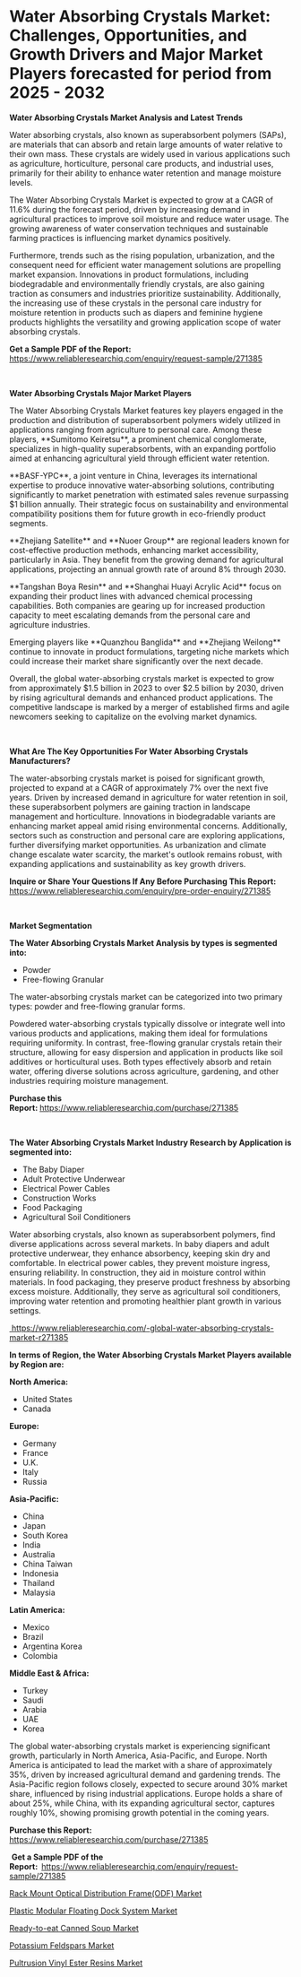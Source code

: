 <p><h1>Water Absorbing Crystals Market: Challenges, Opportunities, and Growth Drivers and Major Market Players forecasted for period from 2025 - 2032</h1></p><p><strong>Water Absorbing Crystals Market Analysis and Latest Trends</strong></p>
<p><p>Water absorbing crystals, also known as superabsorbent polymers (SAPs), are materials that can absorb and retain large amounts of water relative to their own mass. These crystals are widely used in various applications such as agriculture, horticulture, personal care products, and industrial uses, primarily for their ability to enhance water retention and manage moisture levels.</p><p>The Water Absorbing Crystals Market is expected to grow at a CAGR of 11.6% during the forecast period, driven by increasing demand in agricultural practices to improve soil moisture and reduce water usage. The growing awareness of water conservation techniques and sustainable farming practices is influencing market dynamics positively. </p><p>Furthermore, trends such as the rising population, urbanization, and the consequent need for efficient water management solutions are propelling market expansion. Innovations in product formulations, including biodegradable and environmentally friendly crystals, are also gaining traction as consumers and industries prioritize sustainability. Additionally, the increasing use of these crystals in the personal care industry for moisture retention in products such as diapers and feminine hygiene products highlights the versatility and growing application scope of water absorbing crystals.</p></p>
<p><strong>Get a Sample PDF of the Report:&nbsp;</strong> <a href="https://www.reliableresearchiq.com/enquiry/request-sample/271385?utm_campaign=1842&utm_medium=2&utm_source=Github&utm_content=ia&utm_term=30032025&utm_id=water-absorbing-crystals">https://www.reliableresearchiq.com/enquiry/request-sample/271385</a></p>
<p>&nbsp;</p>
<p><strong>Water Absorbing Crystals Major Market Players</strong></p>
<p><p>The Water Absorbing Crystals Market features key players engaged in the production and distribution of superabsorbent polymers widely utilized in applications ranging from agriculture to personal care. Among these players, **Sumitomo Keiretsu**, a prominent chemical conglomerate, specializes in high-quality superabsorbents, with an expanding portfolio aimed at enhancing agricultural yield through efficient water retention. </p><p>**BASF-YPC**, a joint venture in China, leverages its international expertise to produce innovative water-absorbing solutions, contributing significantly to market penetration with estimated sales revenue surpassing $1 billion annually. Their strategic focus on sustainability and environmental compatibility positions them for future growth in eco-friendly product segments.</p><p>**Zhejiang Satellite** and **Nuoer Group** are regional leaders known for cost-effective production methods, enhancing market accessibility, particularly in Asia. They benefit from the growing demand for agricultural applications, projecting an annual growth rate of around 8% through 2030.</p><p>**Tangshan Boya Resin** and **Shanghai Huayi Acrylic Acid** focus on expanding their product lines with advanced chemical processing capabilities. Both companies are gearing up for increased production capacity to meet escalating demands from the personal care and agriculture industries. </p><p>Emerging players like **Quanzhou Banglida** and **Zhejiang Weilong** continue to innovate in product formulations, targeting niche markets which could increase their market share significantly over the next decade.</p><p>Overall, the global water-absorbing crystals market is expected to grow from approximately $1.5 billion in 2023 to over $2.5 billion by 2030, driven by rising agricultural demands and enhanced product applications. The competitive landscape is marked by a merger of established firms and agile newcomers seeking to capitalize on the evolving market dynamics.</p></p>
<p>&nbsp;</p>
<p><strong>What Are The Key Opportunities For Water Absorbing Crystals Manufacturers?</strong></p>
<p><p>The water-absorbing crystals market is poised for significant growth, projected to expand at a CAGR of approximately 7% over the next five years. Driven by increased demand in agriculture for water retention in soil, these superabsorbent polymers are gaining traction in landscape management and horticulture. Innovations in biodegradable variants are enhancing market appeal amid rising environmental concerns. Additionally, sectors such as construction and personal care are exploring applications, further diversifying market opportunities. As urbanization and climate change escalate water scarcity, the market's outlook remains robust, with expanding applications and sustainability as key growth drivers.</p></p>
<p><strong>Inquire or Share Your Questions If Any Before Purchasing This Report:</strong> <a href="https://www.reliableresearchiq.com/enquiry/pre-order-enquiry/271385?utm_campaign=1842&utm_medium=2&utm_source=Github&utm_content=ia&utm_term=30032025&utm_id=water-absorbing-crystals">https://www.reliableresearchiq.com/enquiry/pre-order-enquiry/271385</a></p>
<p>&nbsp;</p>
<p><strong>Market Segmentation</strong></p>
<p><strong>The Water Absorbing Crystals Market Analysis by types is segmented into:</strong></p>
<p><ul><li>Powder</li><li>Free-flowing Granular</li></ul></p>
<p><p>The water-absorbing crystals market can be categorized into two primary types: powder and free-flowing granular forms. </p><p>Powdered water-absorbing crystals typically dissolve or integrate well into various products and applications, making them ideal for formulations requiring uniformity. In contrast, free-flowing granular crystals retain their structure, allowing for easy dispersion and application in products like soil additives or horticultural uses. Both types effectively absorb and retain water, offering diverse solutions across agriculture, gardening, and other industries requiring moisture management.</p></p>
<p><strong>Purchase this Report:&nbsp;</strong><a href="https://www.reliableresearchiq.com/purchase/271385?utm_campaign=1842&utm_medium=2&utm_source=Github&utm_content=ia&utm_term=30032025&utm_id=water-absorbing-crystals">https://www.reliableresearchiq.com/purchase/271385</a></p>
<p>&nbsp;</p>
<p><strong>The Water Absorbing Crystals Market Industry Research by Application is segmented into:</strong></p>
<p><ul><li>The Baby Diaper</li><li>Adult Protective Underwear</li><li>Electrical Power Cables</li><li>Construction Works</li><li>Food Packaging</li><li>Agricultural Soil Conditioners</li></ul></p>
<p><p>Water absorbing crystals, also known as superabsorbent polymers, find diverse applications across several markets. In baby diapers and adult protective underwear, they enhance absorbency, keeping skin dry and comfortable. In electrical power cables, they prevent moisture ingress, ensuring reliability. In construction, they aid in moisture control within materials. In food packaging, they preserve product freshness by absorbing excess moisture. Additionally, they serve as agricultural soil conditioners, improving water retention and promoting healthier plant growth in various settings.</p></p>
<p><a href="https://www.reliableresearchiq.com/-global-water-absorbing-crystals-market-r271385?utm_campaign=1842&utm_medium=2&utm_source=Github&utm_content=ia&utm_term=30032025&utm_id=water-absorbing-crystals">&nbsp;https://www.reliableresearchiq.com/-global-water-absorbing-crystals-market-r271385</a></p>
<p><strong>In terms of Region, the Water Absorbing Crystals Market Players available by Region are:</strong></p>
<p>
    <p> <strong> North America: </strong>
        <ul>
            <li>United States</li>
            <li>Canada</li>
        </ul>
        </p> 
    <p> <strong> Europe: </strong>
        <ul>
            <li>Germany</li>
            <li>France</li>
            <li>U.K.</li>
            <li>Italy</li>
            <li>Russia</li>
        </ul>
        </p> 
    <p> <strong> Asia-Pacific: </strong>
        <ul>
            <li>China</li>
            <li>Japan</li>
            <li>South Korea</li>
            <li>India</li>
            <li>Australia</li>
            <li>China Taiwan</li>
            <li>Indonesia</li>
            <li>Thailand</li>
            <li>Malaysia</li>
        </ul>
        </p> 
    <p> <strong> Latin America: </strong>
        <ul>
            <li>Mexico</li>
            <li>Brazil</li>
            <li>Argentina Korea</li>
            <li>Colombia</li>
        </ul>
        </p> 
    <p> <strong> Middle East & Africa: </strong>
        <ul>
            <li>Turkey</li>
            <li>Saudi</li>
            <li>Arabia</li>
            <li>UAE</li>
            <li>Korea</li>
        </ul>
    </p>
    </p>
<p><p>The global water-absorbing crystals market is experiencing significant growth, particularly in North America, Asia-Pacific, and Europe. North America is anticipated to lead the market with a share of approximately 35%, driven by increased agricultural demand and gardening trends. The Asia-Pacific region follows closely, expected to secure around 30% market share, influenced by rising industrial applications. Europe holds a share of about 25%, while China, with its expanding agricultural sector, captures roughly 10%, showing promising growth potential in the coming years.</p></p>
<p><strong>Purchase this Report: </strong><a href="https://www.reliableresearchiq.com/purchase/271385?utm_campaign=1842&utm_medium=2&utm_source=Github&utm_content=ia&utm_term=30032025&utm_id=water-absorbing-crystals">https://www.reliableresearchiq.com/purchase/271385</a></p>
<p>&nbsp;<strong>Get a Sample PDF of the Report:&nbsp;&nbsp;</strong><a href="https://www.reliableresearchiq.com/enquiry/request-sample/271385?utm_campaign=1842&utm_medium=2&utm_source=Github&utm_content=ia&utm_term=30032025&utm_id=water-absorbing-crystals">https://www.reliableresearchiq.com/enquiry/request-sample/271385</a></p>
<p><strong></strong></p>
<p><p><a href="https://github.com/bauldlimle6h/Market-Research-Report-List-1/blob/main/rack-mount-optical-distribution-frameodf-market.md?utm_campaign=1842&utm_medium=2&utm_source=Github&utm_content=ia&utm_term=30032025&utm_id=water-absorbing-crystals">Rack Mount Optical Distribution Frame(ODF) Market</a></p><p><a href="https://github.com/snaikraso/Market-Research-Report-List-1/blob/main/plastic-modular-floating-dock-system-market.md?utm_campaign=1842&utm_medium=2&utm_source=Github&utm_content=ia&utm_term=30032025&utm_id=water-absorbing-crystals">Plastic Modular Floating Dock System Market</a></p><p><a href="https://github.com/buseknoden2b/Market-Research-Report-List-1/blob/main/ready-to-eat-canned-soup-market.md?utm_campaign=1842&utm_medium=2&utm_source=Github&utm_content=ia&utm_term=30032025&utm_id=water-absorbing-crystals">Ready-to-eat Canned Soup Market</a></p><p><a href="https://github.com/shimweummul/Market-Research-Report-List-1/blob/main/potassium-feldspars-market.md?utm_campaign=1842&utm_medium=2&utm_source=Github&utm_content=ia&utm_term=30032025&utm_id=water-absorbing-crystals">Potassium Feldspars Market</a></p><p><a href="https://github.com/sternymkere4/Market-Research-Report-List-1/blob/main/pultrusion-vinyl-ester-resins-market.md?utm_campaign=1842&utm_medium=2&utm_source=Github&utm_content=ia&utm_term=30032025&utm_id=water-absorbing-crystals">Pultrusion Vinyl Ester Resins Market</a></p></p>